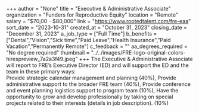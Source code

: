+++
author = "None"
title = "Executive & Administrative Associate"
organization = "Funders for Reproductive Equity"
location = "Remote"
salary = "$70,00 - $80,000"
link = "https://www.rootedtalent.com/fre-eaa"
sort_date = "2023-10-31"
created_at = "October 31, 2023"
closing_date = "December 31, 2023"
a_job_type = ["Full Time"]
b_benefits = ["Dental","Vision","Sick time","Paid Leave","Health Insurance","Paid Vacation","Permanently Remote"]
c_feedback = ""
aa_degrees_required = "No degree required"
thumbnail = "../../images/FRE-logo-original-colors-hirespreview_7a2a3f49.jpeg"
+++
The Executive & Administrative Associate will report to FRE’s Executive Director (ED) and will support the ED and the team in these primary ways:  
Provide strategic calendar management and planning (40%),
Provide administrative support to the broader FRE team (40%),
Provide conference and event planning logistics support to program team (10%),
Have the opportunity to grow and develop professionally by taking on special projects related to their interests (details in job description). (10%)